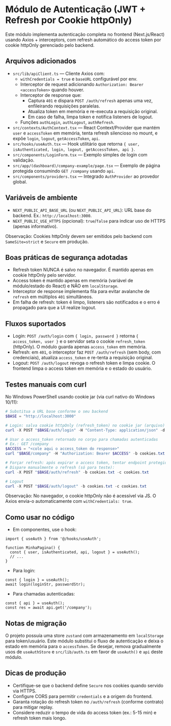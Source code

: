 # Módulo de Autenticação (JWT + Refresh por Cookie httpOnly)

Este módulo implementa autenticação completa no frontend (Next.js/React) usando Axios + interceptors, com refresh automático do access token por cookie httpOnly gerenciado pelo backend.

## Arquivos adicionados

- `src/lib/apiClient.ts` — Cliente Axios com:
  - `withCredentials = true` e `baseURL` configurável por env.
  - Interceptor de request adicionando `Authorization: Bearer <accessToken>` quando houver.
  - Interceptor de response que:
    - Captura `401` e dispara `POST /auth/refresh` apenas uma vez, enfileirando requisições paralelas.
    - Atualiza token em memória e re-executa a requisição original.
    - Em caso de falha, limpa token e notifica listeners de logout.
  - Funções `authLogin`, `authLogout`, `authRefresh`.
- `src/contexts/AuthContext.tsx` — React Context/Provider que mantém `user` e `accessToken` em memória, tenta refresh silencioso no mount, e expõe `login`, `logout`, `getAccessToken`, `api`.
- `src/hooks/useAuth.tsx` — Hook utilitário que retorna `{ user, isAuthenticated, login, logout, getAccessToken, api }`.
- `src/components/LoginForm.tsx` — Exemplo simples de login com validação.
- `src/app/(dashboard)/company-example/page.tsx` — Exemplo de página protegida consumindo `GET /company` usando `api`.
- `src/components/providers.tsx` — Integrado `AuthProvider` ao provedor global.

## Variáveis de ambiente

- `NEXT_PUBLIC_API_BASE_URL` (ou `NEXT_PUBLIC_API_URL`): URL base do backend. Ex.: `http://localhost:3000`.
- `NEXT_PUBLIC_USE_HTTPS` (opcional): `true`/`false` para indicar uso de HTTPS (apenas informativo).

Observação: Cookies httpOnly devem ser emitidos pelo backend com `SameSite=strict` e `Secure` em produção.

## Boas práticas de segurança adotadas

- Refresh token NUNCA é salvo no navegador. É mantido apenas em cookie httpOnly pelo servidor.
- Access token é mantido apenas em memória (variável de módulo/estado do React) e NÃO em `localStorage`.
- Interceptor de response implementa fila para evitar avalanche de `refresh` em múltiplos `401` simultâneos.
- Em falha de refresh: token é limpo, listeners são notificados e o erro é propagado para que a UI realize logout.

## Fluxos suportados

- Login: `POST /auth/login` com `{ login, password }` retorna `{ access_token, user }` e o servidor seta o cookie `refresh_token` (httpOnly). O módulo guarda apenas `access_token` em memória.
- Refresh: em `401`, o interceptor faz `POST /auth/refresh` (sem body, com credenciais), atualiza `access_token` e re-tenta a requisição original.
- Logout: `POST /auth/logout` revoga o refresh token e limpa cookie. O frontend limpa o access token em memória e o estado do usuário.

## Testes manuais com curl

No Windows PowerShell usando cookie jar (via curl nativo do Windows 10/11):

```powershell
# Substitua a URL base conforme o seu backend
$BASE = "http://localhost:3000"

# Login: salva cookie httpOnly (refresh_token) no cookie jar (arquivo)
curl -X POST "$BASE/auth/login" -H "Content-Type: application/json" -d '{"login":"seuLogin","password":"suaSenha"}' -c cookies.txt

# Usar o access_token retornado no corpo para chamadas autenticadas
# Ex.: GET /company
$ACCESS = "<cole aqui o access_token do response>"
curl "$BASE/company" -H "Authorization: Bearer $ACCESS" -b cookies.txt

# Forçar refresh: após expirar o access token, tentar endpoint protegido; backend responderá 401, e então:
# Dispare manualmente o refresh (só para teste):
curl -X POST "$BASE/auth/refresh" -b cookies.txt -c cookies.txt

# Logout
curl -X POST "$BASE/auth/logout" -b cookies.txt -c cookies.txt
```

Observação: No navegador, o cookie httpOnly não é acessível via JS. O Axios envia-o automaticamente com `withCredentials: true`.

## Como usar no código

- Em componentes, use o hook:

```tsx
import { useAuth } from '@/hooks/useAuth';

function MinhaPagina() {
  const { user, isAuthenticated, api, logout } = useAuth();
  // ...
}
```

- Para login:

```tsx
const { login } = useAuth();
await login(loginStr, passwordStr);
```

- Para chamadas autenticadas:

```tsx
const { api } = useAuth();
const res = await api.get('/company');
```

## Notas de migração

O projeto possuía uma store `zustand` com armazenamento em `localStorage` para token/usuário. Este módulo substitui o fluxo de autenticação e deixa o estado em memória para o `accessToken`. Se desejar, remova gradualmente usos de `useAuthStore` e `src/lib/auth.ts` em favor de `useAuth()` e `api` deste módulo.

## Dicas de produção

- Certifique-se que o backend define `Secure` nos cookies quando servido via HTTPS.
- Configure CORS para permitir `credentials` e a origem do frontend.
- Garanta rotação do refresh token no `/auth/refresh` (conforme contrato) para mitigar replay.
- Considere reduzir o tempo de vida do access token (ex.: 5-15 min) e refresh token mais longo.
